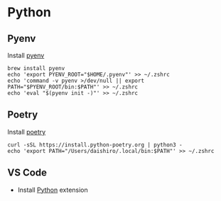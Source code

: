 # Python

## Pyenv

Install [pyenv](https://github.com/pyenv/pyenv)

```
brew install pyenv
echo 'export PYENV_ROOT="$HOME/.pyenv"' >> ~/.zshrc
echo 'command -v pyenv >/dev/null || export PATH="$PYENV_ROOT/bin:$PATH"' >> ~/.zshrc
echo 'eval "$(pyenv init -)"' >> ~/.zshrc
```

## Poetry

Install [poetry](https://python-poetry.org/docs/)

```
curl -sSL https://install.python-poetry.org | python3 -
echo 'export PATH="/Users/daishiro/.local/bin:$PATH"' >> ~/.zshrc
```

## VS Code

- Install [Python](https://marketplace.visualstudio.com/items?itemName=ms-python.python) extension

